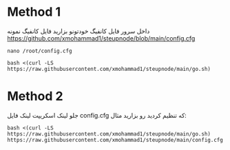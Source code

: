 # Method 1
داخل سرور فایل کانفیگ خودتونو بزارید
فایل کانفیگ نمونه https://github.com/xmohammad1/steupnode/blob/main/config.cfg
```
nano /root/config.cfg
```
```
bash <(curl -LS https://raw.githubusercontent.com/xmohammad1/steupnode/main/go.sh)
```

# Method 2
 جلو لینک اسکریپت لینک فایل config.cfg که تنظیم کردید رو بزارید
 مثال:
```
bash <(curl -LS https://raw.githubusercontent.com/xmohammad1/steupnode/main/go.sh) https://raw.githubusercontent.com/xmohammad1/steupnode/main/config.cfg
```
